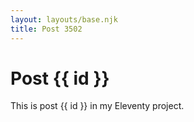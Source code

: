 ```yaml
---
layout: layouts/base.njk
title: Post 3502
---
```


# Post {{ id }}

This is post {{ id }} in my Eleventy project.
